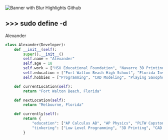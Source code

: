 ![Banner with Blur Highlights Github](https://github.com/user-attachments/assets/dc2532d8-eb2e-41f5-b0c3-544821de33ca)
## >>> sudo define -d
Alexander
```python
class Alexander(Developer):
    def __init__(self):
        super().__init__()
        self.name = "Alexander"
        self.age = 18
        self.work = ["HSU Educational Foundation", "Navarre 3D Printing", "Independent Contractor"]
        self.education = ["Fort Walton Beach High School", "Florida Institute of Technology"]
        self.hobbies = ["Programming", "CAD Modeling", "Playing Saxophone"]

    def currentLocation(self):
        return "Fort Walton Beach, Florida"

    def nextLocation(self):
        return "Melbourne, Florida"

    def currently(self):
        return {
            "education": ["AP Calculus AB", "AP Physics", "PLTW Capstone Engineering"],
            "tinkering": ["Low Level Programming", "3D Printing", "CAD Modeling"]
        }
```
